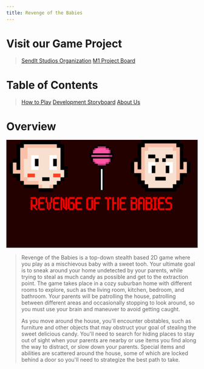 ```yaml
---
title: Revenge of the Babies
---
```


# Visit our Game Project
> [SendIt Studios Organization](https://github.com/SendIt-Studios)
> [M1 Project Board](https://github.com/orgs/SendIt-Studios/projects/2/views/1)

# Table of Contents
> [How to Play](./how-to-play.html)
> [Development Storyboard](./storyboard.html)
> [About Us](./about-us.html)

# Overview

<img class="ui left floated image" src="public/images/titlescreen.jpg"> 

> Revenge of the Babies is a top-down stealth based 2D game where you play as a mischievous baby with a sweet tooh. Your ultimate goal is to sneak around your home undetected by your parents, while trying to steal as much candy as possible and get to the extraction point. The game takes place in a cozy suburban home with different rooms to explore, such as the living room, kitchen, bedroom, and bathroom. Your parents will be patrolling the house, patrolling between different areas and occasionally stopping to look around, so you must use your brain and maneuver to avoid getting caught.
> 
> As you move around the house, you'll encounter obstables, such as furniture and other objects that may obstruct your goal of stealing the sweet delicious candy. You'll need to search for hiding places to stay out of sight when your parents are nearby or use items you find along the way to distract, or slow down your parents. Special items and abilities are scattered around the house, some of which are locked behind a door so you'll need to strategize the best path to take.

